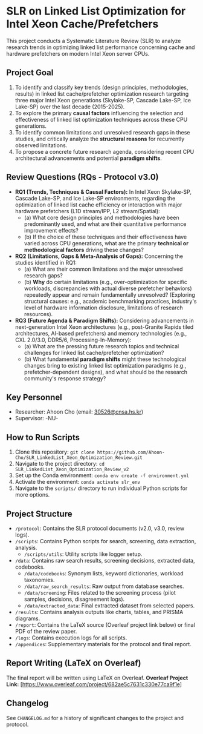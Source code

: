 # SLR on Linked List Optimization for Intel Xeon Cache/Prefetchers
This project conducts a Systematic Literature Review (SLR) to analyze research trends in optimizing linked list performance concerning cache and hardware prefetchers on modern Intel Xeon server CPUs.

## Project Goal
1.  To identify and classify key trends (design principles, methodologies, results) in linked list cache/prefetcher optimization research targeting three major Intel Xeon generations (Skylake-SP, Cascade Lake-SP, Ice Lake-SP) over the last decade (2015-2025).
2.  To explore the primary **causal factors** influencing the selection and effectiveness of linked list optimization techniques across these CPU generations.
3.  To identify common limitations and unresolved research gaps in these studies, and critically analyze the **structural reasons** for recurrently observed limitations.
4.  To propose a concrete future research agenda, considering recent CPU architectural advancements and potential **paradigm shifts**.

## Review Questions (RQs - Protocol v3.0)
* **RQ1 (Trends, Techniques & Causal Factors):** In Intel Xeon Skylake-SP, Cascade Lake-SP, and Ice Lake-SP environments, regarding the optimization of linked list cache efficiency or interaction with major hardware prefetchers (L1D stream/IPP, L2 stream/Spatial):
    * (a) What core design principles and methodologies have been predominantly used, and what are their quantitative performance improvement effects?
    * (b) If the choice of these techniques and their effectiveness have varied across CPU generations, what are the primary **technical or methodological factors** driving these changes?
* **RQ2 (Limitations, Gaps & Meta-Analysis of Gaps):** Concerning the studies identified in RQ1:
    * (a) What are their common limitations and the major unresolved research gaps?
    * (b) **Why** do certain limitations (e.g., over-optimization for specific workloads, discrepancies with actual diverse prefetcher behaviors) repeatedly appear and remain fundamentally unresolved? (Exploring structural causes: e.g., academic benchmarking practices, industry's level of hardware information disclosure, limitations of research resources).
* **RQ3 (Future Agenda & Paradigm Shifts):** Considering advancements in next-generation Intel Xeon architectures (e.g., post-Granite Rapids tiled architectures, AI-based prefetchers) and memory technologies (e.g., CXL 2.0/3.0, DDR5/6, Processing-In-Memory):
    * (a) What are the pressing future research topics and technical challenges for linked list cache/prefetcher optimization?
    * (b) What fundamental **paradigm shifts** might these technological changes bring to existing linked list optimization paradigms (e.g., prefetcher-dependent designs), and what should be the research community's response strategy?

## Key Personnel
- Researcher: Ahoon Cho (email: 30526@cnsa.hs.kr)
- Supervisor: -NU-

## How to Run Scripts
1. Clone this repository: `git clone https://github.com/Ahoon-Cho/SLR_LinkedList_Xeon_Optimization_Review.git`
2.  Navigate to the project directory: `cd SLR_LinkedList_Xeon_Optimization_Review_v2`
3.  Set up the Conda environment: `conda env create -f environment.yml`
4.  Activate the environment: `conda activate slr_env`
5.  Navigate to the `scripts/` directory to run individual Python scripts for more options.

## Project Structure
- `/protocol`: Contains the SLR protocol documents (v2.0, v3.0, review logs).
- `/scripts`: Contains Python scripts for search, screening, data extraction, analysis.
  - `/scripts/utils`: Utility scripts like logger setup.
- `/data`: Contains raw search results, screening decisions, extracted data, codebooks.
  - `/data/codebooks`: Synonym lists, keyword dictionaries, workload taxonomies.
  - `/data/raw_search_results`: Raw output from database searches.
  - `/data/screening`: Files related to the screening process (pilot samples, decisions, disagreement logs).
  - `/data/extracted_data`: Final extracted dataset from selected papers.
- `/results`: Contains analysis outputs like charts, tables, and PRISMA diagrams.
- `/report`: Contains the LaTeX source (Overleaf project link below) or final PDF of the review paper.
- `/logs`: Contains execution logs for all scripts.
- `/appendices`: Supplementary materials for the protocol and final report.

## Report Writing (LaTeX on Overleaf)
The final report will be written using LaTeX on Overleaf.
**Overleaf Project Link:** [https://www.overleaf.com/project/682ae5c7631c330e77ca9f1e]

## Changelog
See `CHANGELOG.md` for a history of significant changes to the project and protocol.